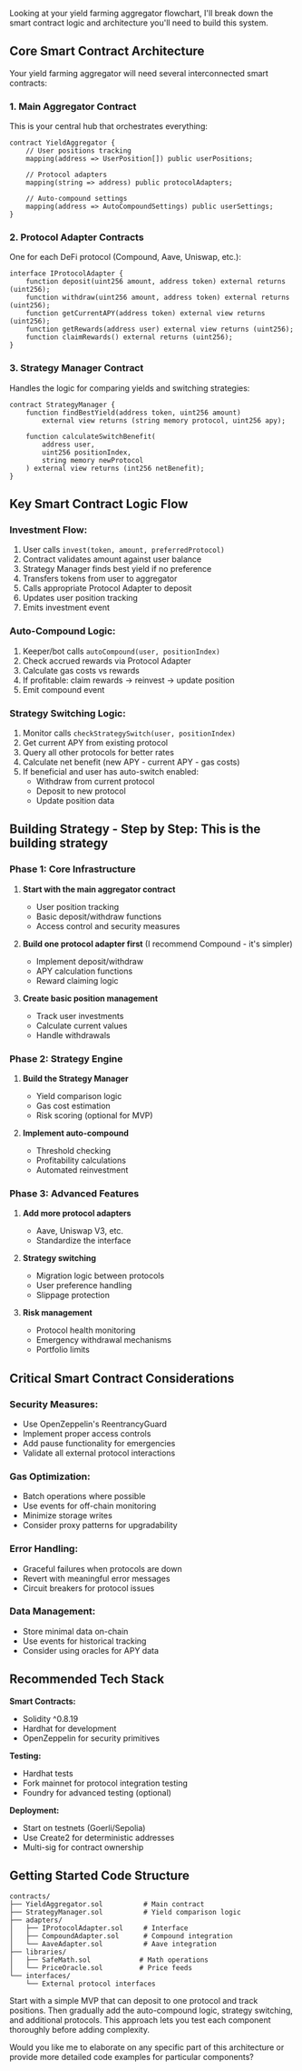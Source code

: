 Looking at your yield farming aggregator flowchart, I'll break down the smart contract logic and architecture you'll need to build this system.

## Core Smart Contract Architecture

Your yield farming aggregator will need several interconnected smart contracts:

### 1. **Main Aggregator Contract**
This is your central hub that orchestrates everything:

```solidity
contract YieldAggregator {
    // User positions tracking
    mapping(address => UserPosition[]) public userPositions;
    
    // Protocol adapters
    mapping(string => address) public protocolAdapters;
    
    // Auto-compound settings
    mapping(address => AutoCompoundSettings) public userSettings;
}
```

### 2. **Protocol Adapter Contracts**
One for each DeFi protocol (Compound, Aave, Uniswap, etc.):

```solidity
interface IProtocolAdapter {
    function deposit(uint256 amount, address token) external returns (uint256);
    function withdraw(uint256 amount, address token) external returns (uint256);
    function getCurrentAPY(address token) external view returns (uint256);
    function getRewards(address user) external view returns (uint256);
    function claimRewards() external returns (uint256);
}
```

### 3. **Strategy Manager Contract**
Handles the logic for comparing yields and switching strategies:

```solidity
contract StrategyManager {
    function findBestYield(address token, uint256 amount) 
        external view returns (string memory protocol, uint256 apy);
    
    function calculateSwitchBenefit(
        address user, 
        uint256 positionIndex, 
        string memory newProtocol
    ) external view returns (int256 netBenefit);
}
```

## Key Smart Contract Logic Flow

### **Investment Flow:**
1. User calls `invest(token, amount, preferredProtocol)`
2. Contract validates amount against user balance
3. Strategy Manager finds best yield if no preference
4. Transfers tokens from user to aggregator
5. Calls appropriate Protocol Adapter to deposit
6. Updates user position tracking
7. Emits investment event

### **Auto-Compound Logic:**
1. Keeper/bot calls `autoCompound(user, positionIndex)`
2. Check accrued rewards via Protocol Adapter
3. Calculate gas costs vs rewards
4. If profitable: claim rewards → reinvest → update position
5. Emit compound event

### **Strategy Switching Logic:**
1. Monitor calls `checkStrategySwitch(user, positionIndex)`
2. Get current APY from existing protocol
3. Query all other protocols for better rates
4. Calculate net benefit (new APY - current APY - gas costs)
5. If beneficial and user has auto-switch enabled:
   - Withdraw from current protocol
   - Deposit to new protocol
   - Update position data

## Building Strategy - Step by Step: This is the building strategy

### **Phase 1: Core Infrastructure**
1. **Start with the main aggregator contract**
   - User position tracking
   - Basic deposit/withdraw functions
   - Access control and security measures

2. **Build one protocol adapter first** (I recommend Compound - it's simpler)
   - Implement deposit/withdraw
   - APY calculation functions
   - Reward claiming logic

3. **Create basic position management**
   - Track user investments
   - Calculate current values
   - Handle withdrawals

### **Phase 2: Strategy Engine**
1. **Build the Strategy Manager**
   - Yield comparison logic
   - Gas cost estimation
   - Risk scoring (optional for MVP)

2. **Implement auto-compound**
   - Threshold checking
   - Profitability calculations
   - Automated reinvestment

### **Phase 3: Advanced Features**
1. **Add more protocol adapters**
   - Aave, Uniswap V3, etc.
   - Standardize the interface

2. **Strategy switching**
   - Migration logic between protocols
   - User preference handling
   - Slippage protection

3. **Risk management**
   - Protocol health monitoring
   - Emergency withdrawal mechanisms
   - Portfolio limits

## Critical Smart Contract Considerations

### **Security Measures:**
- Use OpenZeppelin's ReentrancyGuard
- Implement proper access controls
- Add pause functionality for emergencies
- Validate all external protocol interactions

### **Gas Optimization:**
- Batch operations where possible
- Use events for off-chain monitoring
- Minimize storage writes
- Consider proxy patterns for upgradability

### **Error Handling:**
- Graceful failures when protocols are down
- Revert with meaningful error messages
- Circuit breakers for protocol issues

### **Data Management:**
- Store minimal data on-chain
- Use events for historical tracking
- Consider using oracles for APY data

## Recommended Tech Stack

**Smart Contracts:**
- Solidity ^0.8.19
- Hardhat for development
- OpenZeppelin for security primitives

**Testing:**
- Hardhat tests
- Fork mainnet for protocol integration testing
- Foundry for advanced testing (optional)

**Deployment:**
- Start on testnets (Goerli/Sepolia)
- Use Create2 for deterministic addresses
- Multi-sig for contract ownership

## Getting Started Code Structure

```
contracts/
├── YieldAggregator.sol          # Main contract
├── StrategyManager.sol          # Yield comparison logic
├── adapters/
│   ├── IProtocolAdapter.sol     # Interface
│   ├── CompoundAdapter.sol      # Compound integration
│   └── AaveAdapter.sol          # Aave integration
├── libraries/
│   ├── SafeMath.sol            # Math operations
│   └── PriceOracle.sol         # Price feeds
└── interfaces/
    └── External protocol interfaces
```

Start with a simple MVP that can deposit to one protocol and track positions. Then gradually add the auto-compound logic, strategy switching, and additional protocols. This approach lets you test each component thoroughly before adding complexity.

Would you like me to elaborate on any specific part of this architecture or provide more detailed code examples for particular components?